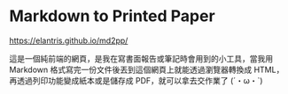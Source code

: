 # Markdown to Printed Paper
https://elantris.github.io/md2pp/

這是一個純前端的網頁，是我在寫書面報告或筆記時會用到的小工具，當我用 Markdown 格式寫完一份文件後丟到這個網頁上就能透過瀏覽器轉換成 HTML，再透過列印功能變成紙本或是儲存成 PDF，就可以拿去交作業了 (´・ω・`)
